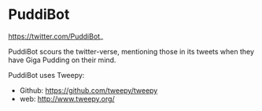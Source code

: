 # PuddiBot

  
https://twitter.com/PuddiBot_  
    
PuddiBot scours the twitter-verse, mentioning those in its tweets when they have Giga Pudding on their mind.  
  
PuddiBot uses Tweepy:  
- Github: https://github.com/tweepy/tweepy
- web: http://www.tweepy.org/  
  
